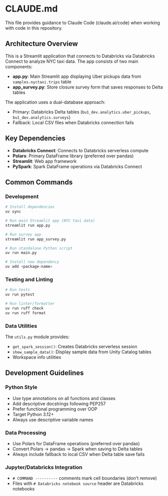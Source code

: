 # CLAUDE.md

This file provides guidance to Claude Code (claude.ai/code) when working with code in this repository.

## Architecture Overview

This is a Streamlit application that connects to Databricks via Databricks Connect to analyze NYC taxi data. The app consists of two main components:

- **app.py**: Main Streamlit app displaying Uber pickups data from `samples.nyctaxi.trips` table
- **app_survey.py**: Store closure survey form that saves responses to Delta tables

The application uses a dual-database approach:
- Primary: Databricks Delta tables (`bu1_dev.analytics.uber_pickups`, `bu1_dev.analytics.surveys`)  
- Fallback: Local CSV files when Databricks connection fails

## Key Dependencies

- **Databricks Connect**: Connects to Databricks serverless compute
- **Polars**: Primary DataFrame library (preferred over pandas)
- **Streamlit**: Web app framework
- **PySpark**: Spark DataFrame operations via Databricks Connect

## Common Commands

### Development
```bash
# Install dependencies
uv sync

# Run main Streamlit app (NYC taxi data)
streamlit run app.py

# Run survey app
streamlit run app_survey.py

# Run standalone Python script
uv run main.py

# Install new dependency
uv add <package-name>
```

### Testing and Linting
```bash
# Run tests
uv run pytest

# Run linter/formatter
uv run ruff check
uv run ruff format
```

### Data Utilities
The `utils.py` module provides:
- `get_spark_session()`: Creates Databricks serverless session
- `show_sample_data()`: Display sample data from Unity Catalog tables
- Workspace info utilities

## Development Guidelines

### Python Style
- Use type annotations on all functions and classes
- Add descriptive docstrings following PEP257
- Prefer functional programming over OOP
- Target Python 3.12+
- Always use descriptive variable names

### Data Processing
- Use Polars for DataFrame operations (preferred over pandas)
- Convert Polars → pandas → Spark when saving to Delta tables
- Always include fallback to local CSV when Delta table save fails

### Jupyter/Databricks Integration
- `# COMMAND ----------` comments mark cell boundaries (don't remove)
- Files with `# Databricks notebook source` header are Databricks notebooks
